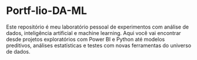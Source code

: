 # Portf-lio-DA-ML
Este repositório é meu laboratório pessoal de experimentos com análise de dados, inteligência artificial e machine learning. Aqui você vai encontrar desde projetos exploratórios com Power BI e Python até modelos preditivos, análises estatísticas e testes com novas ferramentas do universo de dados.
